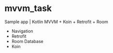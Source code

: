 # mvvm_task

Sample app | Kotlin MVVM + Koin + Retrofit + Room

* Navigation
* Retrofit
* Room Database
* Koin
